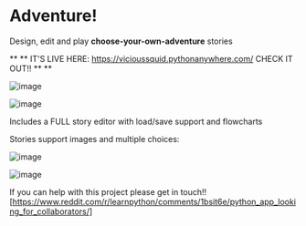 # Adventure!
Design, edit and play **choose-your-own-adventure** stories

** ** IT'S LIVE HERE:  https://vicioussquid.pythonanywhere.com/  CHECK IT OUT!! ** **

![image](https://github.com/ViciousSquid/Adventure/assets/161540961/955b69b3-17b5-40c7-b32f-c9e6e9116800)



![image](https://github.com/ViciousSquid/Adventure/assets/161540961/55f97e37-01b0-492f-bdf5-e11fa7bb7bf7)

Includes a FULL story editor with load/save support and flowcharts

 Stories support images and multiple choices:

![image](https://github.com/ViciousSquid/Adventure/assets/161540961/cfd6e053-dde8-44a5-bc9e-2d85b09aaa36) 

![image](https://github.com/ViciousSquid/Adventure/assets/161540961/f483f47e-8de0-45bb-97ba-5ebf257d1883)

If you can help with this project please get in touch!!
[https://www.reddit.com/r/learnpython/comments/1bsit6e/python_app_looking_for_collaborators/]
